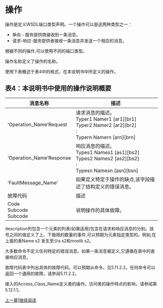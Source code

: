 # 操作

操作是定义WSDL端口类型声明。一个操作可以是这两种类型之一：
 * 单向 - 服务提供商接收到一条消息。
 * 请求-响应-服务提供者接收一条消息并发送一个相应的消息。

根据不同的操作,可以使用不同的端口类型。

操作名称定义了操作的名称。

使用下表概述于表4中的格式，在本说明书中所定义的操作。

## 表4：本说明书中使用的操作说明概要
消息名称|描述
----|----
‘Operation_Name’Request |请求消息的描述。<br/>Typer1 Namer1 [ar1][br1]<br/>Typer2 Namer2 [ar2][br2]<br/>:<br/>Typern Namern [arn][brn]
‘Operation_Name’Response|响应消息的描述。<br/>Types1 Names1 [as1][bs2]<br/>Types2 Names2 [as2][bs2]<br/>:<br/>Typesn Namesn [asn][bsn]
‘FaultMessage_Name’ |如果定义特定于操作的缺点,该字段描述了结构定义的错误消息。
故障代码|描述
Code<br/>Subcode<br/>Subcode |说明操作的具体故障。
description列包含一个元素的列表(如果适用)包含在请求和响应消息的分别。括号之间的值定义了上、下极限的数量的事件,可以预期为元素指定类型的。例如,在上面的表Name s2 
发生至少a s2和mostb s2。

大多数命令不定义任何特定的错误消息。如果一条消息被定义,它遵循在表中的直接响应消息。

故障代码表中列出具体的故障代码，可以预期从命令，见5.11.2.2。任何命令可以返回一个通用的故障，请参阅5.11.2.2。

接入的Access_Class_Name定义类的操作。访问类的操作特点的影响，请参阅第5.12.1.1。




[上一章](05.05.md)|[继续阅读](05.06.01.md)
